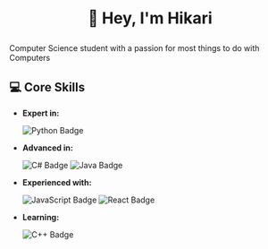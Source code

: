 # <p align="center">👋 Hey, I'm **Hikari** </p>

Computer Science student with a passion for most things to do with Computers

## 💻 **Core Skills**

- **Expert in:**
  
  ![Python Badge](https://img.shields.io/badge/Python-3776AB?style=for-the-badge&logo=python&logoColor=white) 

- **Advanced in:**
  
  ![C# Badge](https://img.shields.io/badge/C%23-239120?style=for-the-badge&logo=c-sharp&logoColor=white) 
  ![Java Badge](https://img.shields.io/badge/Java-007396?style=for-the-badge&logo=java&logoColor=white) 

- **Experienced with:**

  ![JavaScript Badge](https://img.shields.io/badge/JavaScript-F7DF1E?style=for-the-badge&logo=javascript&logoColor=black) 
  ![React Badge](https://img.shields.io/badge/React.js-61DAFB?style=for-the-badge&logo=react&logoColor=black) 

- **Learning:**

  ![C++ Badge](https://img.shields.io/badge/C%2B%2B-00599C?style=for-the-badge&logo=c%2B%2B&logoColor=white) 




